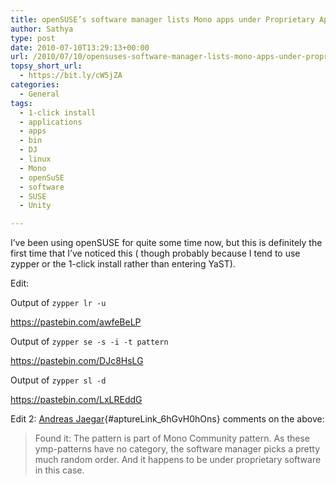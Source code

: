 ```yaml
---
title: openSUSE’s software manager lists Mono apps under Proprietary Applications Pattern
author: Sathya
type: post
date: 2010-07-10T13:29:13+00:00
url: /2010/07/10/opensuses-software-manager-lists-mono-apps-under-proprietary-applications-pattern/
topsy_short_url:
  - https://bit.ly/cW5jZA
categories:
  - General
tags:
  - 1-click install
  - applications
  - apps
  - bin
  - DJ
  - linux
  - Mono
  - openSuSE
  - software
  - SUSE
  - Unity

---
```

<img class="aligncenter size-medium wp-image-874" title="Mono Apps" src="https://sathyasays.com/wp-content/uploads/2010/07/mono-608x422.png" alt=""   srcset="https://sathyasays.com/wp-content/uploads/2010/07/mono-608x422.png 608w, https://sathyasays.com/wp-content/uploads/2010/07/mono-800x555.png 800w, https://sathyasays.com/wp-content/uploads/2010/07/mono.png 903w" sizes="(max-width: 608px) 100vw, 608px" />I&#8217;ve been using openSUSE for quite some time now, but this is definitely the first time that I&#8217;ve noticed this ( though probably because I tend to use zypper or the 1-click install rather than entering YaST).

Edit:
  
Output of `zypper lr -u`
  
<https://pastebin.com/awfeBeLP>

Output of `zypper se -s -i -t pattern`
  
<https://pastebin.com/DJc8HsLG>

Output of `zypper sl -d`
  
<https://pastebin.com/LxLREddG>

Edit 2: [Andreas Jaegar][1]{#aptureLink_6hGvH0hOns} comments on the above:

> Found it: The pattern is part of Mono Community pattern. As these ymp-patterns have no category, the software manager picks a pretty much random order. And it happens to be under proprietary software in this case.

 [1]: https://en.opensuse.org/User:A_jaeger
